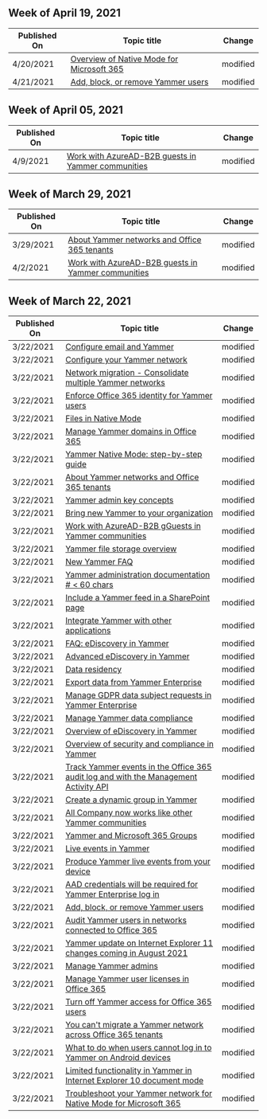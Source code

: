 <!-- This file is generated automatically each week. Changes made to this file will be overwritten.-->



## Week of April 19, 2021


| Published On |Topic title | Change |
|------|------------|--------|
| 4/20/2021 | [Overview of Native Mode for Microsoft 365](/Yammer/configure-your-yammer-network/overview-native-mode) | modified |
| 4/21/2021 | [Add, block, or remove Yammer users](/Yammer/manage-yammer-users/add-block-or-remove-users) | modified |


## Week of April 05, 2021


| Published On |Topic title | Change |
|------|------------|--------|
| 4/9/2021 | [Work with AzureAD-B2B guests in Yammer communities](/Yammer/get-started-with-yammer/azure-ad-b2b-guests-yammer) | modified |


## Week of March 29, 2021


| Published On |Topic title | Change |
|------|------------|--------|
| 3/29/2021 | [About Yammer networks and Office 365 tenants](/Yammer/configure-your-yammer-network/yammer-and-office-365) | modified |
| 4/2/2021 | [Work with AzureAD-B2B guests in Yammer communities](/Yammer/get-started-with-yammer/azure-ad-b2b-guests-yammer) | modified |


## Week of March 22, 2021


| Published On |Topic title | Change |
|------|------------|--------|
| 3/22/2021 | [Configure email and Yammer](/Yammer/configure-your-yammer-network/configure-email-and-yammer) | modified |
| 3/22/2021 | [Configure your Yammer network](/Yammer/configure-your-yammer-network/configure-yammer) | modified |
| 3/22/2021 | [Network migration - Consolidate multiple Yammer networks](/Yammer/configure-your-yammer-network/consolidate-multiple-yammer-networks) | modified |
| 3/22/2021 | [Enforce Office 365 identity for Yammer users](/Yammer/configure-your-yammer-network/enforce-office-365-identity) | modified |
| 3/22/2021 | [Files in Native Mode](/Yammer/configure-your-yammer-network/files-in-native-mode) | modified |
| 3/22/2021 | [Manage Yammer domains in Office 365](/Yammer/configure-your-yammer-network/manage-yammer-domains) | modified |
| 3/22/2021 | [Yammer Native Mode: step-by-step guide](/Yammer/configure-your-yammer-network/native-mode-step-by-step-guide) | modified |
| 3/22/2021 | [About Yammer networks and Office 365 tenants](/Yammer/configure-your-yammer-network/yammer-and-office-365) | modified |
| 3/22/2021 | [Yammer admin key concepts](/Yammer/get-started-with-yammer/admin-key-concepts) | modified |
| 3/22/2021 | [Bring new Yammer to your organization](/Yammer/get-started-with-yammer/administrative-settings-opt-in-newyammer) | modified |
| 3/22/2021 | [Work with AzureAD-B2B gGuests in Yammer communities](/Yammer/get-started-with-yammer/azure-ad-b2b-guests-yammer) | modified |
| 3/22/2021 | [Yammer file storage overview](/Yammer/get-started-with-yammer/file-storage) | modified |
| 3/22/2021 | [New Yammer FAQ](/Yammer/get-started-with-yammer/newyammer-faq) | modified |
| 3/22/2021 | [Yammer administration documentation # < 60 chars](/Yammer/index) | modified |
| 3/22/2021 | [Include a Yammer feed in a SharePoint page](/Yammer/integrate-yammer-with-other-apps/embed-a-feed-into-a-sharepoint-site) | modified |
| 3/22/2021 | [Integrate Yammer with other applications](/Yammer/integrate-yammer-with-other-apps/integrate-with-other-applications) | modified |
| 3/22/2021 | [FAQ: eDiscovery in Yammer](/Yammer/manage-security-and-compliance/faq-ediscovery) | modified |
| 3/22/2021 | [Advanced eDiscovery in Yammer](/Yammer/manage-security-and-compliance/advanced-ediscovery) | modified |
| 3/22/2021 | [Data residency](/Yammer/manage-security-and-compliance/data-residency) | modified |
| 3/22/2021 | [Export data from Yammer Enterprise](/Yammer/manage-security-and-compliance/export-yammer-enterprise-data) | modified |
| 3/22/2021 | [Manage GDPR data subject requests in Yammer Enterprise](/Yammer/manage-security-and-compliance/gdpr-requests-in-yammer-enterprise) | modified |
| 3/22/2021 | [Manage Yammer data compliance](/Yammer/manage-security-and-compliance/manage-data-compliance) | modified |
| 3/22/2021 | [Overview of eDiscovery in Yammer](/Yammer/manage-security-and-compliance/overview-of-ediscovery) | modified |
| 3/22/2021 | [Overview of security and compliance in Yammer](/Yammer/manage-security-and-compliance/security-and-compliance) | modified |
| 3/22/2021 | [Track Yammer events in the Office 365 audit log and with the Management Activity API](/Yammer/manage-security-and-compliance/track-yammer-events) | modified |
| 3/22/2021 | [Create a dynamic group in Yammer](/Yammer/manage-yammer-groups/create-a-dynamic-group) | modified |
| 3/22/2021 | [All Company now works like other Yammer communities](/Yammer/manage-yammer-groups/yammer-all-company-yammer-community) | modified |
| 3/22/2021 | [Yammer and Microsoft 365 Groups](/Yammer/manage-yammer-groups/yammer-and-office-365-groups) | modified |
| 3/22/2021 | [Live events in Yammer](/Yammer/manage-yammer-groups/yammer-live-events) | modified |
| 3/22/2021 | [Produce Yammer live events from your device](/Yammer/manage-yammer-groups/yammer-produce-live-events-from-your-device-coming-soon) | modified |
| 3/22/2021 | [AAD credentials will be required for Yammer Enterprise log in](/Yammer/manage-yammer-users/aad-account-required) | modified |
| 3/22/2021 | [Add, block, or remove Yammer users](/Yammer/manage-yammer-users/add-block-or-remove-users) | modified |
| 3/22/2021 | [Audit Yammer users in networks connected to Office 365](/Yammer/manage-yammer-users/audit-users-connected-to-office-365) | modified |
| 3/22/2021 | [Yammer update on Internet Explorer 11 changes coming in August 2021](/Yammer/manage-yammer-users/internet-explorer-11-retirement) | modified |
| 3/22/2021 | [Manage Yammer admins](/Yammer/manage-yammer-users/manage-yammer-admins) | modified |
| 3/22/2021 | [Manage Yammer user licenses in Office 365](/Yammer/manage-yammer-users/manage-yammer-licenses-in-office-365) | modified |
| 3/22/2021 | [Turn off Yammer access for Office 365 users](/Yammer/manage-yammer-users/turn-off-user-access) | modified |
| 3/22/2021 | [You can't migrate a Yammer network across Office 365 tenants](/Yammer/troubleshoot-problems/cannot-migrate-a-yammer-network-across-office-365-tenants) | modified |
| 3/22/2021 | [What to do when users cannot log in to Yammer on Android devices](/Yammer/troubleshoot-problems/help-users-log-in-to-yammer-on-android-devices) | modified |
| 3/22/2021 | [Limited functionality in Yammer in Internet Explorer 10 document mode](/Yammer/troubleshoot-problems/limited-functionality-in-explorer-10-document-mode) | modified |
| 3/22/2021 | [Troubleshoot your Yammer network for Native Mode for Microsoft 365](/Yammer/troubleshoot-problems/troubleshoot-native-mode) | modified |
